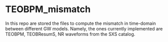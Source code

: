 # TEOBPM_mismatch
In this repo are stored the files to compute the mismatch in time-domain between different GW models. Namely, the ones currently implemented are TEOBPM, TEOBResumS, NR waveforms from the SXS catalog.
